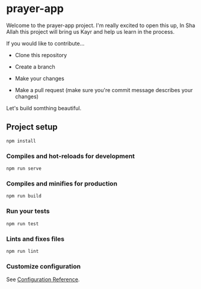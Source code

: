 # prayer-app

Welcome to the prayer-app project. I'm really excited to open this up, In Sha Allah this project will bring us Kayr and help us learn in the process.

If you would like to contribute...

- Clone this repository

- Create a branch

- Make your changes

- Make a pull request (make sure you're commit message describes your changes)

Let's build somthing beautiful.

## Project setup

```
npm install
```

### Compiles and hot-reloads for development

```
npm run serve
```

### Compiles and minifies for production

```
npm run build
```

### Run your tests

```
npm run test
```

### Lints and fixes files

```
npm run lint
```

### Customize configuration

See [Configuration Reference](https://cli.vuejs.org/config/).
